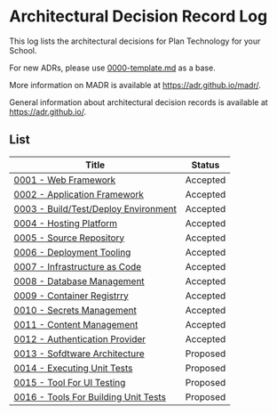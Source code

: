 # Architectural Decision Record Log

This log lists the architectural decisions for Plan Technology for your School.

For new ADRs, please use [0000-template.md](0000-template.md) as a base.

More information on MADR is available at <https://adr.github.io/madr/>.

General information about architectural decision records is available at <https://adr.github.io/>.

## List

| Title                                                                   | Status   |
| ----------------------------------------------------------------------- | -------- |
| [0001 - Web Framework](./0001-web-framework.md)                         | Accepted |
| [0002 - Application Framework](./0002-application-framework.md)         | Accepted |
| [0003 - Build/Test/Deploy Environment](./0002-application-framework.md) | Accepted |
| [0004 - Hosting Platform](./0003-build-test-deploy-environment.md)      | Accepted |
| [0005 - Source Repository](./0004-hosting-platform.md)                  | Accepted |
| [0006 - Deployment Tooling](./0005-source-repository.md)                | Accepted |
| [0007 - Infrastructure as Code](./0006-deployment-tooling.md)           | Accepted |
| [0008 - Database Management](./0007-infrastructure-as-code.md)          | Accepted |
| [0009 - Container Registrry](./0008-database-management-system.md)      | Accepted |
| [0010 - Secrets Management](./0010-secrets-management.md)               | Accepted |
| [0011 - Content Management](./0011-content-management.md)               | Accepted |
| [0012 - Authentication Provider](./0012-authentication-provider.md)     | Accepted |
| [0013 - Sofdtware Architecture](./0013-software-architecture.md)        | Proposed |
| [0014 - Executing Unit Tests](./0013-software-architecture.md)          | Proposed |
| [0015 - Tool For UI Testing](./0015-tool-for-ui-testing.md) | Proposed |
| [0016 - Tools For Building Unit Tests](./0016-tools-for-building-unit-tests.md) | Proposed |